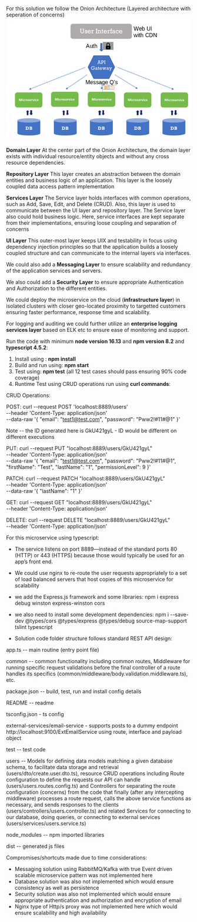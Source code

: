 For this solution we follow the Onion Architecture (Layered architecture with seperation of concerns) 
![Microservice Architecture](MicroserviceArchitecture.png "Microservice Architecture")


**Domain Layer**
At the center part of the Onion Architecture, the domain layer exists with individual resource/entity objects and without any cross resource dependencies. 

**Repository Layer**
This layer creates an abstraction between the domain entities and business logic of an application. This layer is the loosely coupled data access pattern implementation

**Services Layer**
The Service layer holds interfaces with common operations, such as Add, Save, Edit, and Delete (CRUD). Also, this layer is used to communicate between the UI layer and repository layer. The Service layer also could hold business logic. Here, service interfaces are kept separate from their implementations, ensuring loose coupling and separation of concerns

**UI Layer**
This outer-most layer keeps UIX and testability in focus using dependency injection principles so that the application builds a loosely coupled structure and can communicate to the internal layers via interfaces.

We could also add a **Messaging Layer** to ensure scalability and redundancy of the application services and servers.

We also could add a **Security Layer** to ensure appropriate Authentication and Authorization to the different entities.

We could deploy the microservice on the cloud (**infrastructure layer**) in isolated clusters with closer geo-located proximity to targetted customers ensuring faster performance, response time and scalability.

For logging and auditing we could further utilize an **enterprise logging services layer** based on ELK etc to ensure ease of monitoring and support.

Run the code with minimum **node version 16.13** and **npm version 8.2** and **typescript 4.5.2**:

1. Install using : **npm install**
2. Build and run using: **npm start**
3. Test using: **npm test** (all 12 test cases should pass ensuring 90% code coverage)
4. Runtime Test using CRUD operations run using **curl commands**:

CRUD Operations: 

POST:
curl --request POST 'localhost:8889/users' \
--header 'Content-Type: application/json' \
--data-raw '{
    "email": "test1@test.com",
    "password": "Pww2!#11#@1"
}'

Note -- the ID generated here is GkU421gyL - 
ID would be different on different executions

PUT:
curl --request PUT "localhost:8889/users/GkU421gyL" \
--header 'Content-Type: application/json' \
--data-raw '{
    "email": "test1@test.com",
    "password": "Pww2!#11#@1",
    "firstName": "Test",
    "lastName": "1",
    "permissionLevel": 9
}'

PATCH:
curl --request PATCH "localhost:8889/users/GkU421gyL" \
--header 'Content-Type: application/json' \
--data-raw '{
    "lastName": "1"
}'

GET:
curl --request GET "localhost:8889/users/GkU421gyL" \
--header 'Content-Type: application/json'

DELETE:
curl --request DELETE "localhost:8889/users/GkU421gyL" \
--header 'Content-Type: application/json'


For this microservice using typescript:
* The service listens on port 8889—instead of the standard ports 80 (HTTP) or 443 (HTTPS) because those would typically be used for an app’s front end.
* We could use nginx to re-route the user requests appropriately to a set of load balanced servers that host copies of this microservice for scalability
* we add the Express.js framework and some libraries:
     npm i express debug winston express-winston cors
* we also need to install some development dependencies:
     npm i --save-dev @types/cors @types/express @types/debug source-map-support tslint typescript

* Solution code folder structure follows standard REST API design:

app.ts -- main routine (entry point file)

common -- common functionality including common routes, Middleware for running specific request validations before the final controller of a route handles its specifics (common/middleware/body.validation.middleware.ts), etc.

package.json -- build, test, run and install config details 

README  -- readme

tsconfig.json - ts config 

external-services/email-service - supports posts to a dummy endpoint http://localhost:9100/ExtEmailService using route, interface and payload object

test  -- test code

users -- Models for defining data models matching a given database schema, to facilitate data storage and retrieval (users/dto/create.user.dto.ts), resource CRUD operations including Route configuration to define the requests our API can handle (users/users.routes.config.ts) and Controllers for separating the route configuration (concerns) from the code that finally (after any intercepting middleware) processes a route request, calls the above service functions as necessary, and sends responses to the clients (users/controllers/users.controller.ts) and related Services for connecting to our database, doing queries, or connecting to external services (users/services/users.service.ts)

node_modules -- npm imported libraries 

dist -- generated js files 


Compromises/shortcuts made due to time considerations:
* Messaging solution using RabbitMQ/Kafka with true Event driven scalable microservice pattern was not implemented here
* Database solution was also not implemented which would ensure consistency as well as persistence
* Security solution was also not implemented which would ensure appropriate authentication and authorization and encryption of email
* Nginx type of Http/s proxy was not implemented here which would ensure scalability and high availability
